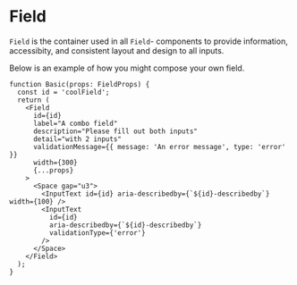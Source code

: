 # Field

`Field` is the container used in all `Field`- components to provide information,
accessibity, and consistent layout and design to all inputs.

Below is an example of how you might compose your own field.

```tsx
function Basic(props: FieldProps) {
  const id = 'coolField';
  return (
    <Field
      id={id}
      label="A combo field"
      description="Please fill out both inputs"
      detail="with 2 inputs"
      validationMessage={{ message: 'An error message', type: 'error' }}
      width={300}
      {...props}
    >
      <Space gap="u3">
        <InputText id={id} aria-describedby={`${id}-describedby`} width={100} />
        <InputText
          id={id}
          aria-describedby={`${id}-describedby`}
          validationType={'error'}
        />
      </Space>
    </Field>
  );
}
```
